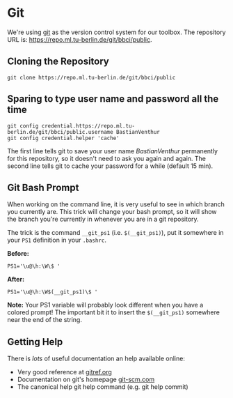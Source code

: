 
Git
===

We're using [git][git] as the version control system for our toolbox. The
repository URL is: https://repo.ml.tu-berlin.de/git/bbci/public.

[git]: http://git-scm.com


Cloning the Repository
----------------------

    git clone https://repo.ml.tu-berlin.de/git/bbci/public


Sparing to type user name and password all the time
---------------------------------------------------

    git config credential.https://repo.ml.tu-berlin.de/git/bbci/public.username BastianVenthur
    git config credential.helper 'cache'

The first line tells git to save your user name *BastianVenthur* permanently
for this repository, so it doesn't need to ask you again and again. The second
line tells git to cache your password for a while (default 15 min).


Git Bash Prompt
---------------

When working on the command line, it is very useful to see in which branch you
currently are. This trick will change your bash prompt, so it will show the
branch you're currently in whenever you are in a git repository.

The trick is the command `__git_ps1` (i.e. `$(__git_ps1)`), put it somewhere in
your `PS1` definition in your `.bashrc`.

**Before:**

    PS1='\u@\h:\W\$ '

**After:**

    PS1='\u@\h:\W$(__git_ps1)\$ '

**Note:** Your PS1 variable  will probably look different when you have a
colored prompt! The important bit it to insert the `$(__git_ps1)` somewhere
near the end of the string.


Getting Help
------------

There is *lots* of useful documentation an help available online:

* Very good reference at [gitref.org](http://gitref.org)
* Documentation on git's homepage [git-scm.com](http://git-scm.com)
* The canonical help git help command (e.g. git help commit)

